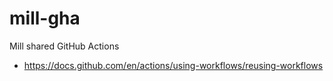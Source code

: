 # mill-gha
Mill shared GitHub Actions

* https://docs.github.com/en/actions/using-workflows/reusing-workflows
